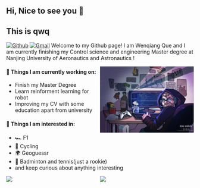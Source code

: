 ## Hi, Nice to see you 👋
## This is qwq
[![Github](https://img.shields.io/badge/-Github-000?style=flat&logo=Github&logoColor=white)](https://github.com/Freaky1122)
[![Gmail](https://img.shields.io/badge/-Gmail-c14438?style=flat&logo=Gmail&logoColor=white)](mailto:quewenqiang@gmail.com)
Welcome to my Github page! I am Wenqiang Que and I am currently finishing my Control science and engineering Master degree at Nanjing University of Aeronautics and Astronautics !  

<img align="right" alt="img" src="https://github.com/FernandoRoldan93/FernandoRoldan93/blob/master/cover_image.jpg" width="50%" height="auto" />

#### 🌱 Things I am currently working on: 
- Finish my Master Degree  
- Learn reinforment learning for robot
- Improving my CV with some education apart from university

#### :muscle: Things I am interested in:
- :racing_car: F1
- :bicyclist: Cycling
- :earth_africa: Geoguessr
- :tennis: Badminton and tennis(just a rookie)
- and keep curious about anything interesting 




<img width="50%" align="right" src="https://github-readme-stats.vercel.app/api?username=Freaky1122&show_icons=true&hide_border=true" />

![](https://skillicons.dev/icons?perline=15&i=c,cpp,git,python,md,,linux,bash,docker)



